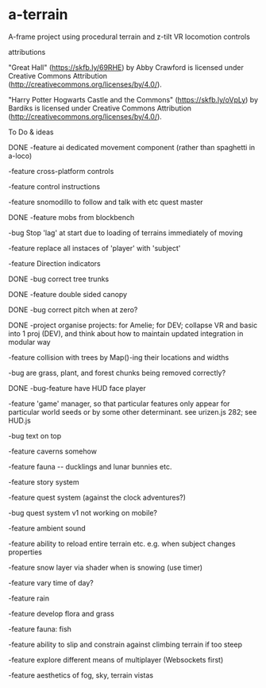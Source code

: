 # a-terrain
A-frame project using procedural terrain and z-tilt VR locomotion controls

attributions

"Great Hall" (https://skfb.ly/69RHE) by Abby Crawford is licensed under Creative Commons Attribution (http://creativecommons.org/licenses/by/4.0/).

"Harry Potter Hogwarts Castle and the Commons" (https://skfb.ly/oVpLy) by Bardiks is licensed under Creative Commons Attribution (http://creativecommons.org/licenses/by/4.0/).

To Do & ideas

DONE -feature ai dedicated movement component (rather than spaghetti in a-loco)

-feature cross-platform controls

-feature control instructions

-feature snomodillo to follow and talk with etc quest master

DONE -feature mobs from blockbench

-bug Stop 'lag' at start due to loading of terrains immediately of moving

-feature replace all instaces of 'player' with 'subject'

-feature Direction indicators

DONE -bug correct tree trunks

DONE -feature double sided canopy

DONE -bug correct pitch when at zero?

DONE -project organise projects: for Amelie; for DEV; collapse VR and basic into 1 proj
            (DEV), and think about how to maintain updated integration in modular way

-feature collision with trees by Map()-ing their locations and widths

-bug are grass, plant, and forest chunks being removed correctly?

DONE -bug-feature have HUD face player

-feature 'game' manager, so that particular features only appear for particular
            world seeds or by some other determinant.
            see urizen.js 282; see HUD.js

-bug text on top

-feature caverns somehow

-feature fauna -- ducklings and lunar bunnies etc.

-feature story system

-feature quest system (against the clock adventures?)

-bug quest system v1 not working on mobile?

-feature ambient sound

-feature ability to reload entire terrain etc. e.g. when subject changes properties

-feature snow layer via shader when is snowing (use timer)

-feature vary time of day?

-feature rain

-feature develop flora and grass

-feature fauna: fish

-feature ability to slip and constrain against climbing terrain if too steep

-feature explore different means of multiplayer (Websockets first)

-feature aesthetics of fog, sky, terrain vistas
